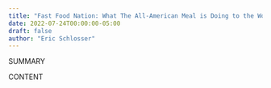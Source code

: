 ```yaml
---
title: "Fast Food Nation: What The All-American Meal is Doing to the World"
date: 2022-07-24T00:00:00-05:00
draft: false
author: "Eric Schlosser"
---
```


SUMMARY

<!--more-->

CONTENT